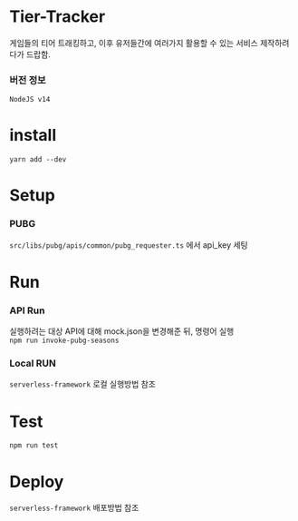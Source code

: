 # Tier-Tracker

게임들의 티어 트래킹하고, 이후 유저들간에 여러가지 활용할 수 있는 서비스 제작하려다가 드랍함.

### 버전 정보
```
NodeJS v14
```

# install

`yarn add --dev`

# Setup

### PUBG

`src/libs/pubg/apis/common/pubg_requester.ts` 에서 api_key 세팅

# Run

### API Run

실행하려는 대상 API에 대해 mock.json을 변경해준 뒤, 명령어 실행  
`npm run invoke-pubg-seasons`

### Local RUN
`serverless-framework` 로컬 실행방법 참조


# Test

`npm run test`

# Deploy

`serverless-framework` 배포방법 참조
